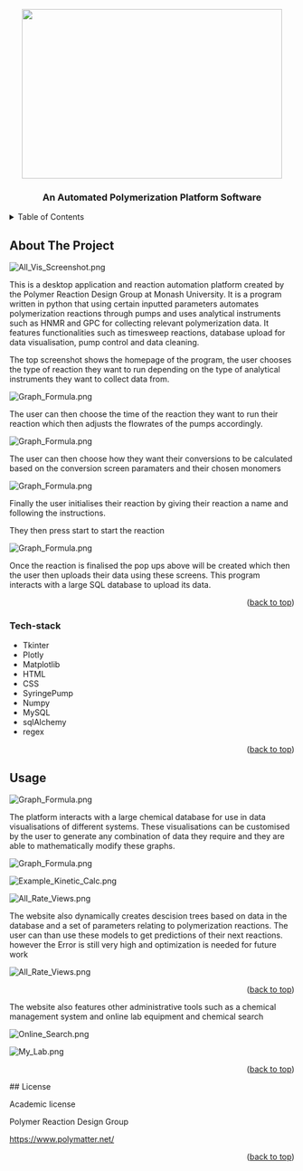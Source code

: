 <!-- Improved compatibility of back to top link: See: https://github.com/othneildrew/Best-README-Template/pull/73 -->

<a name="readme-top"></a>

<p align="center">
  <img width="460" height="300" src="https://github.com/miladNemati-1/tkinter-prd-app/blob/main/images/prd-400.jpeg?raw=true">
</p>

  <h3 align="center">An Automated Polymerization Platform Software</h3>
 
<!-- TABLE OF CONTENTS -->
<details>
  <summary>Table of Contents</summary>
  <ol>
    <li>
      <a href="#about-the-project">About The Project</a>
      <ul>
        <li><a href="#Tech-stack">Tech Stack</a></li>
      </ul>
    </li>
    <li><a href="#usage">Usage</a></li>
  </ol>
</details>

<!-- ABOUT THE PROJECT -->

## About The Project

![All_Vis_Screenshot.png](https://github.com/miladNemati-1/tkinter_prd_app/blob/main/images/Welcome_Screen.jpeg?raw=true)

This is a desktop application and reaction automation platform created by the Polymer Reaction Design Group at Monash University. It is a program written in python that using certain inputted parameters automates polymerization reactions through pumps and uses analytical instruments such as HNMR and GPC for collecting relevant polymerization data. It features functionalities such as timesweep reactions, database upload for data visualisation, pump control and data cleaning.

The top screenshot shows the homepage of the program, the user chooses the type of reaction they want to run depending on the type of analytical instruments they want to collect data from.

![Graph_Formula.png](https://github.com/miladNemati-1/tkinter_prd_app/blob/main/images/Timesweeps.png?raw=true)

The user can then choose the time of the reaction they want to run their reaction which then adjusts the flowrates of the pumps accordingly.

![Graph_Formula.png](https://github.com/miladNemati-1/tkinter_prd_app/blob/main/images/Conversion.png?raw=true)

The user can then choose how they want their conversions to be calculated based on the conversion screen paramaters and their chosen monomers

![Graph_Formula.png](https://github.com/miladNemati-1/tkinter_prd_app/blob/main/images/Final.png?raw=true)

Finally the user initialises their reaction by giving their reaction a name and following the instructions.

They then press start to start the reaction

![Graph_Formula.png](https://github.com/miladNemati-1/tkinter_prd_app/blob/main/images/Database.png?raw=true)

Once the reaction is finalised the pop ups above will be created which then the user then uploads their data using these screens. This program interacts with a large SQL database to upload its data.

<p align="right">(<a href="#readme-top">back to top</a>)</p>

### Tech-stack

- Tkinter
- Plotly
- Matplotlib
- HTML
- CSS
- SyringePump
- Numpy
- MySQL
- sqlAlchemy
- regex

<p align="right">(<a href="#readme-top">back to top</a>)</p>

## Usage

![Graph_Formula.png](https://github.com/miladNemati-1/tkinter_prd_app/blob/main/images/Welcome_Screen.png?raw=true)

The platform interacts with a large chemical database for use in data visualisations of different systems. These visualisations can be customised by the user to generate any combination of data they require and they are able to mathematically modify these graphs.

![Graph_Formula.png](https://github.com/miladNemati-1/django_prd_website/blob/main/images/Graph_Formula.png?raw=true)

![Example_Kinetic_Calc.png](https://github.com/miladNemati-1/django_prd_website/blob/main/images/Example_Kinetic_Calc.png?raw=true)

![All_Rate_Views.png](https://github.com/miladNemati-1/django_prd_website/blob/main/images/All_rate_views.png?raw=true)

The website also dynamically creates descision trees based on data in the database and a set of parameters relating to polymerization reactions. The user can than use these models to get predictions of their next reactions. however the Error is still very high and optimization is needed for future work

![All_Rate_Views.png](https://github.com/miladNemati-1/django_prd_website/blob/main/images/Models_Input.png?raw=true)

<p align="right">(<a href="#readme-top">back to top</a>)</p>

The website also features other administrative tools such as a chemical management system and online lab equipment and chemical search

![Online_Search.png](https://github.com/miladNemati-1/django_prd_website/blob/main/images/Online_Search.png?raw=true)

![My_Lab.png](https://github.com/miladNemati-1/django_prd_website/blob/main/images/My_Lab.png?raw=true)

<p align="right">(<a href="#readme-top">back to top</a>)</p>
## License

Academic license

Polymer Reaction Design Group

https://www.polymatter.net/

<p align="right">(<a href="#readme-top">back to top</a>)</p>
